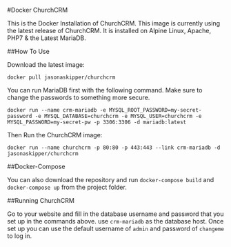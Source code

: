 #Docker ChurchCRM

This is the Docker Installation of ChurchCRM. This image is currently using the latest release of ChurchCRM. It is installed on Alpine Linux, Apache, PHP7 & the Latest MariaDB.

##How To Use

Download the latest image:

``docker pull jasonaskipper/churchcrm``

You can run MariaDB first with the following command. Make sure to change the passwords to something more secure.

``docker run --name crm-mariadb -e MYSQL_ROOT_PASSWORD=my-secret-password -e MYSQL_DATABASE=churchcrm -e MYSQL_USER=churchcrm -e MYSQL_PASSWORD=my-secret-pw -p 3306:3306 -d mariadb:latest``

Then Run the ChurchCRM image:

``docker run --name churchcrm -p 80:80 -p 443:443 --link crm-mariadb -d jasonaskipper/churchcrm``

##Docker-Compose

You can also download the repository and run ``docker-compose build`` and ``docker-compose up`` from the project folder.

##Running ChurchCRM

Go to your website and fill in the database username and password that you set up in the commands above. use ``crm-mariadb`` as the database host. Once set up you can use the default username of ``admin`` and password of ``changeme`` to log in.

